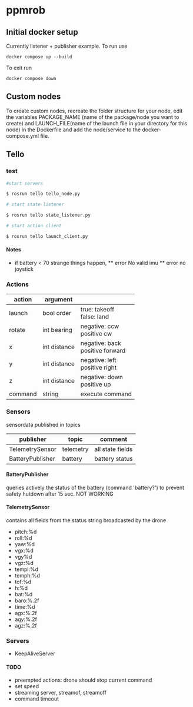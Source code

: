 # ppmrob
## Initial docker setup
Currently listener + publisher example. To run use

``
docker compose up --build
``

To exit run

``
docker compose down
``
## Custom nodes
To create custom nodes, recreate the folder structure for your node, edit the variables PACKAGE_NAME (name of the package/node you want to create) and LAUNCH_FILE(name of the launch file in your directory for this node) in the Dockerfile
and add the node/service to the docker-compose.yml file.

## Tello

### test

```bash
#start servers

$ rosrun tello tello_node.py

# start state listener

$ rosrun tello state_listener.py

# start action client

$ rosrun tello launch_client.py

```
#### Notes

* if battery < 70 strange things happen, 
** error No valid imu
** error no joystick

### Actions

| action  | argument  |   |
|---|---|---|
| launch  | bool order  | true: takeoff <br> false: land  |
| rotate |  int bearing  | negative: ccw <br> positive cw  |
| x |  int distance  | negative: back <br> positive forward  |
| y |  int distance  | negative: left <br> positive right  |
| z |  int distance  | negative: down <br> positive up  |
|  command | string  | execute command  | 

### Sensors

sensordata published in topics

| publisher  | topic | comment |
|---|---|---|
| TelemetrySensor  | telemetry  | all state fields |
| BatteryPublisher  | battery | battery status |

#### BatteryPublisher 

queries actively the status of the battery (command 'battery?') to prevent safety hutdown after 15 sec. NOT WORKING

#### TelemetrySensor

contains all fields from the status string broadcasted by the drone

- pitch:%d
- roll:%d
- yaw:%d
- vgx:%d
- vgy%d
- vgz:%d
- templ:%d
- temph:%d
- tof:%d
- h:%d
- bat:%d
- baro:%.2f
- time:%d
- agx:%.2f
- agy:%.2f
- agz:%.2f

### Servers

* KeepAliveServer

#### TODO

- preempted actions: drone should stop current command
- set speed
- streaming server, streamof, streamoff
- command timeout


